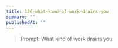 ```yaml
---
title: 126-what-kind-of-work-drains-you
summary: ""
publishedAt: ""
---
```


> Prompt: What kind of work drains you

